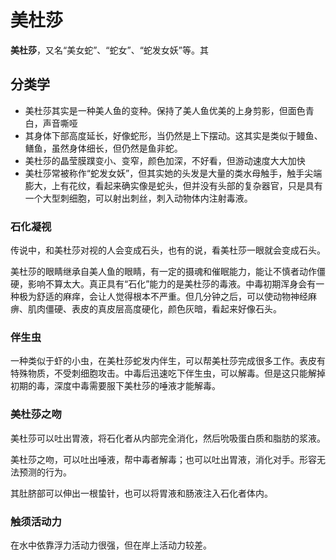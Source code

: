 # 美杜莎

**美杜莎**，又名“美女蛇”、“蛇女”、“蛇发女妖”等。其

## 分类学

* 美杜莎其实是一种美人鱼的变种。保持了美人鱼优美的上身剪影，但面色青白，声音嘶哑
* 其身体下部高度延长，好像蛇形，当仍然是上下摆动。这其实是类似于鳗鱼、鳝鱼，虽然身体细长，但仍然是鱼非蛇。
* 美杜莎的晶莹膜蹼变小、变窄，颜色加深，不好看，但游动速度大大加快
* 美杜莎常被称作“蛇发女妖”，但其实她的头发是大量的类水母触手，触手尖端膨大，上有花纹，看起来确实像是蛇头，但并没有头部的复杂器官，只是具有一个大型刺细胞，可以射出刺丝，刺入动物体内注射毒液。

### 石化凝视

传说中，和美杜莎对视的人会变成石头，也有的说，看美杜莎一眼就会变成石头。

美杜莎的眼睛继承自美人鱼的眼睛，有一定的摄魂和催眠能力，能让不慎者动作僵硬，影响不算太大。真正具有“石化”能力的是美杜莎的毒液。中毒初期浑身会有一种极为舒适的麻痒，会让人觉得根本不严重。但几分钟之后，可以使动物神经麻痹、肌肉僵硬、表皮的真皮层高度硬化，颜色灰暗，看起来好像石头。

### 伴生虫

一种类似于虾的小虫，在美杜莎蛇发内伴生，可以帮美杜莎完成很多工作。表皮有特殊物质，不受刺细胞攻击。中毒后迅速吃下伴生虫，可以解毒。但是这只能解掉初期的毒，深度中毒需要服下美杜莎的唾液才能解毒。

### 美杜莎之吻

美杜莎可以吐出胃液，将石化者从内部完全消化，然后吮吸蛋白质和脂肪的浆液。

美杜莎之吻，可以吐出唾液，帮中毒者解毒；也可以吐出胃液，消化对手。形容无法预测的行为。

其肚脐部可以伸出一根蛰针，也可以将胃液和肠液注入石化者体内。

### 触须活动力

在水中依靠浮力活动力很强，但在岸上活动力较差。